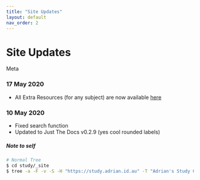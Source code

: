```yaml
---
title: "Site Updates"
layout: default
nav_order: 2
---
```


# Site Updates

<label class="label label-yellow">Meta</label>

### 17 May 2020
- All Extra Resources (for any subject) are now available [here](resources/index.html)

### 10 May 2020
- Fixed search function
- Updated to Just The Docs v0.2.9 (yes cool rounded labels)

##### Note to self
```bash
# Normal Tree
$ cd study/_site
$ tree -a -F -v -S -H "https://study.adrian.id.au" -T "Adrian's Study Club" --charset=utf8 -o tree.html
```